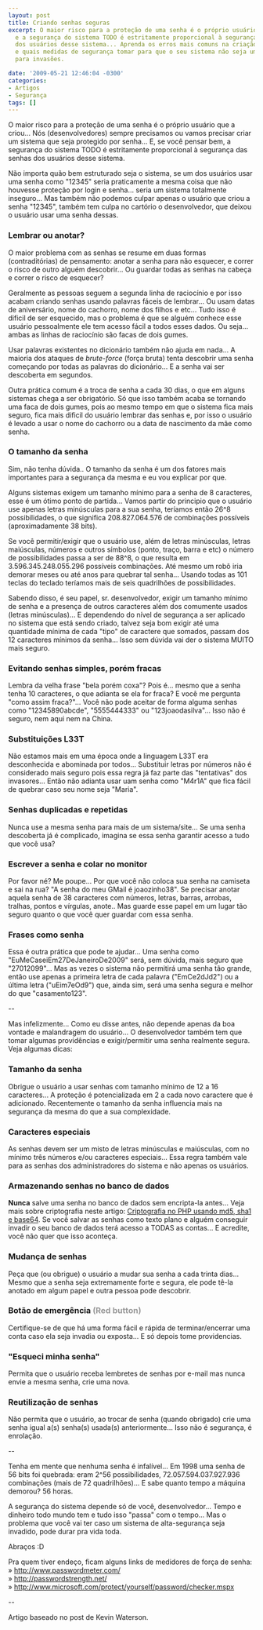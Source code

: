 ```yaml
---
layout: post
title: Criando senhas seguras
excerpt: O maior risco para a proteção de uma senha é o próprio usuário que a criou
  e a segurança do sistema TODO é estritamente proporcional à segurança das senhas
  dos usuários desse sistema... Aprenda os erros mais comuns na criação de uma senha
  e quais medidas de segurança tomar para que o seu sistema não seja uma porta aberta
  para invasões.

date: '2009-05-21 12:46:04 -0300'
categories:
- Artigos
- Segurança
tags: []
---
```

<p>O maior risco para a proteção de uma senha é o próprio usuário que a criou... Nós (desenvolvedores) sempre precisamos ou vamos precisar criar um sistema que seja protegido por senha... E, se você pensar bem, a segurança do sistema TODO é estritamente proporcional à segurança das senhas dos usuários desse sistema.</p>
<p>Não importa quão bem estruturado seja o sistema, se um dos usuários usar uma senha como "12345" seria praticamente a mesma coisa que não houvesse proteção por login e senha... seria um sistema totalmente inseguro... Mas também não podemos culpar apenas o usuário que criou a senha "12345", também tem culpa no cartório o desenvolvedor, que deixou o usuário usar uma senha dessas.</p>
<h3>Lembrar ou anotar?</h3>
<p>O maior problema com as senhas se resume em duas formas (contraditórias) de pensamento: anotar a senha para não esquecer, e correr o risco de outro alguém descobrir... Ou guardar todas as senhas na cabeça e correr o risco de esquecer?</p>
<p>Geralmente as pessoas seguem a segunda linha de raciocínio e por isso acabam criando senhas usando palavras fáceis de lembrar... Ou usam datas de aniversário, nome do cachorro, nome dos filhos e etc... Tudo isso é dificil de ser esquecido, mas o problema é que se alguém conhece esse usuário pessoalmente ele tem acesso fácil a todos esses dados. Ou seja... ambas as linhas de raciocínio são facas de dois gumes.</p>
<p>Usar palavras existentes no dicionário também não ajuda em nada... A maioria dos ataques de <em>brute-force</em> (força bruta) tenta descobrir uma senha começando por todas as palavras do dicionário... E a senha vai ser descoberta em segundos.</p>
<p>Outra prática comum é a troca de senha a cada 30 dias, o que em alguns sistemas chega a ser obrigatório. Só que isso também acaba se tornando uma faca de dois gumes, pois ao mesmo tempo em que o sistema fica mais seguro, fica mais dificil do usuário lembrar das senhas e, por isso o usuário é levado a usar o nome do cachorro ou a data de nascimento da mãe como senha.</p>
<h3>O tamanho da senha</h3>
<p>Sim, não tenha dúvida.. O tamanho da senha é um dos fatores mais importantes para a segurança da mesma e eu vou explicar por que.</p>
<p>Alguns sistemas exigem um tamanho mínimo para a senha de 8 caracteres, esse é um ótimo ponto de partida... Vamos partir do principio que o usuário use apenas letras minúsculas para a sua senha, teríamos então 26^8 possibilidades, o que significa 208.827.064.576 de combinações possíveis (aproximadamente 38 bits).</p>
<p>Se você permitir/exigir que o usuário use, além de letras minúsculas, letras maiúsculas, números e outros símbolos (ponto, traço, barra e etc) o número de possibilidades passa a ser de 88^8, o que resulta em 3.596.345.248.055.296 possíveis combinações. Até mesmo um robô iria demorar meses ou até anos para quebrar tal senha... Usando todas as 101 teclas do teclado teríamos mais de seis quadrilhões de possibilidades.</p>
<p>Sabendo disso, é seu papel, sr. desenvolvedor, exigir um tamanho mínimo de senha e a presença de outros caracteres além dos comumente usados (letras minúsculas)... E dependendo do nível de segurança a ser aplicado no sistema que está sendo criado, talvez seja bom exigir até uma quantidade mínima de cada "tipo" de caractere que somados, passam dos 12 caracteres mínimos da senha... Isso sem dúvida vai der o sistema MUITO mais seguro.</p>
<h3>Evitando senhas simples, porém fracas</h3>
<p>Lembra da velha frase "bela porém coxa"? Pois é... mesmo que a senha tenha 10 caracteres, o que adianta se ela for fraca? E você me pergunta "como assim fraca?"... Você não pode aceitar de forma alguma senhas como "12345890abcde", "5555444333" ou "123joaodasilva"... Isso não é seguro, nem aqui nem na China.</p>
<h3>Substituições L33T</h3>
<p>Não estamos mais em uma época onde a linguagem L33T era desconhecida e abominada por todos... Substituir letras por números não é considerado mais seguro pois essa regra já faz parte das "tentativas" dos invasores... Então não adianta usar uam senha como "M4r1A" que fica fácil de quebrar caso seu nome seja "Maria".</p>
<h3>Senhas duplicadas e repetidas</h3>
<p>Nunca use a mesma senha para mais de um sistema/site... Se uma senha descoberta já é complicado, imagina se essa senha garantir acesso a tudo que você usa?</p>
<h3>Escrever a senha e colar no monitor</h3>
<p>Por favor né? Me poupe... Por que você não coloca sua senha na camiseta e sai na rua? "A senha do meu GMail é joaozinho38". Se precisar anotar aquela senha de 38 caracteres com números, letras, barras, arrobas, tralhas, pontos e vírgulas, anote.. Mas guarde esse papel em um lugar tão seguro quanto o que você quer guardar com essa senha.</p>
<h3>Frases como senha</h3>
<p>Essa é outra prática que pode te ajudar... Uma senha como "EuMeCaseiEm27DeJaneiroDe2009" será, sem dúvida, mais seguro que "27012099"... Mas as vezes o sistema não permitirá uma senha tão grande, então use apenas a primeira letra de cada palavra ("EmCe2dJd2") ou a última letra ("uEim7eOd9") que, ainda sim, será uma senha segura e melhor do que "casamento123".</p>
<p>--</p>
<p>Mas infelizmente... Como eu disse antes, não depende apenas da boa vontade e malandragem do usuário... O desenvolvedor também tem que tomar algumas providências e exigir/permitir uma senha realmente segura. Veja algumas dicas:</p>
<h3>Tamanho da senha</h3>
<p>Obrigue o usuário a usar senhas com tamanho mínimo de 12 a 16 caracteres... A proteção é potencializada em 2 a cada novo caractere que é adicionado. Recentemente o tamanho da senha influencia mais na segurança da mesma do que a sua complexidade.</p>
<h3>Caracteres especiais</h3>
<p>As senhas devem ser um misto de letras minúsculas e maiúsculas, com no mínimo três números e/ou caracteres especiais... Essa regra também vale para as senhas dos administradores do sistema e não apenas os usuários.</p>
<h3>Armazenando senhas no banco de dados</h3>
<p><strong>Nunca</strong> salve uma senha no banco de dados sem encripta-la antes... Veja mais sobre criptografia neste artigo: <a href="http://blog.thiagobelem.net/php/criptografia-no-php-usando-md5-sha1-e-base64/" target="_blank">Criptografia no PHP usando md5, sha1 e base64</a>. Se você salvar as senhas como texto plano e alguém conseguir invadir o seu banco de dados terá acesso a TODAS as contas... E acredite, você não quer que isso aconteça.</p>
<h3>Mudança de senhas</h3>
<p>Peça que (ou obrigue) o usuário a mudar sua senha a cada trinta dias... Mesmo que a senha seja extremamente forte e segura, ele pode tê-la anotado em algum papel e outra pessoa pode descobrir.</p>
<h3>Botão de emergência<span style="color: #999999;"> (Red button)</span></h3>
<p>Certifique-se de que há uma forma fácil e rápida de terminar/encerrar uma conta caso ela seja invadia ou exposta... E só depois tome providencias.</p>
<h3>"Esqueci minha senha"</h3>
<p>Permita que o usuário receba lembretes de senhas por e-mail mas nunca envie a mesma senha, crie uma nova.</p>
<h3>Reutilização de senhas</h3>
<p>Não permita que o usuário, ao trocar de senha (quando obrigado) crie uma senha igual a(s) senha(s) usada(s) anteriormente... Isso não é segurança, é enrolação.</p>
<p>--</p>
<p>Tenha em mente que nenhuma senha é infalível... Em 1998 uma senha de 56 bits foi quebrada: eram 2^56 possibilidades, 72.057.594.037.927.936 combinações (mais de 72 quadrilhões)... E sabe quanto tempo a máquina demorou? 56 horas.</p>
<p>A segurança do sistema depende só de você, desenvolvedor... Tempo e dinheiro todo mundo tem e tudo isso "passa" com o tempo... Mas o problema que você vai ter caso um sistema de alta-segurança seja invadido, pode durar pra vida toda.</p>
<p>Abraços :D</p>
<p>Pra quem tiver endeço, ficam alguns links de medidores de força de senha:<br />
» <a href="http://www.passwordmeter.com/" target="_blank">http://www.passwordmeter.com/</a><br />
» <a href="http://passwordstrength.net/" target="_blank">http://passwordstrength.net/</a><br />
» <a href="https://www.microsoft.com/protect/fraud/passwords/checker.aspx?WT.mc_id=Site_Link" target="_blank">http://www.microsoft.com/protect/yourself/password/checker.mspx</a></p>
<p>--</p>
<p>Artigo baseado no post de <span class="removed_link" title="http://www.phpro.org/articles/Creating-Secure-Passwords.html">Kevin Waterson</span>.</p>
